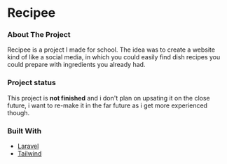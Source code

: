 # Recipee



<!-- ABOUT THE PROJECT -->
### About The Project


   <p> Recipee is a project I made for school. The idea was to create a website kind of like a social media,
    in which you could easily find dish recipes you could prepare with ingredients you already had.</p>
    
    
### Project status
This project is **not finished** and i don't plan on upsating it on the close future, i want to re-make it in the far future as i get more experienced though. 


### Built With

* [Laravel](https://laravel.com)
* [Tailwind](https://tailwindcss.com)
